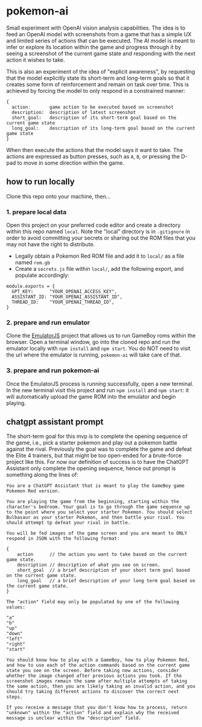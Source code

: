 # pokemon-ai

Small experiment with OpenAI vision analysis capabilities. The idea is to feed an OpenAI model with screenshots from a game that has a simple UX and limited series of actions that can be executed. The AI model is meant to infer or explore its location within the game and progress through it by seeing a screenshot of the current game state and responding with the next action it wishes to take.

This is also an experiment of the idea of "explicit awareness", by requesting that the model explicitly state its short-term and long-term goals so that it creates some form of reinforcement and remain on task over time. This is achieved by forcing the model to only respond in a constrained manner:

```
{
  action:       game action to be executed based on screenshot
  description:  description of latest screenshot
  short_goal:   description of its short-term goal based on the current game state
  long_goal:    description of its long-term goal based on the current game state
}
```

When then execute the actions that the model says it want to take. The actions are expressed as button presses, such as `A`, `B`, or pressing the D-pad to move in some direction within the game.

## how to run locally

Clone this repo onto your machine, then...

### 1. prepare local data

Open this project on your preferred code editor and create a directory within this repo named `local`. Note the "local" directory is in `.gitignore` in order to avoid committing your secrets or sharing out the ROM files that you may not have the right to distribute.

- Legally obtain a Pokemon Red ROM file and add it to `local/` as a file named `rom.gb`
- Create a `secrets.js` file within `local/`, add the following export, and populate accordingly:

```
module.exports = {
  GPT_KEY:      "YOUR_OPENAI_ACCESS_KEY",
  ASSISTANT_ID: "YOUR_OPENAI_ASSISTANT_ID",
  THREAD_ID:    "YOUR_OPENAI_THREAD_ID",
}
```

### 2. prepare and run emulator

Clone the [EmulatorJS](https://github.com/EmulatorJS/EmulatorJS) project that allows us to run GameBoy roms within the browser. Open a terminal window, go into the cloned repo and run the emulator locally with `npm install` and `npm start`. You do NOT need to visit the url where the emulator is running, `pokemon-ai` will take care of that.

### 3. prepare and run pokemon-ai

Once the EmulatorJS process is running successfully, open a new terminal. In the new terminal visit this project and run `npm install` and `npm start`: it will automatically upload the game ROM into the emulator and begin playing.

## chatgpt assistant prompt

The short-term goal for this mvp is to complete the opening sequence of the game, i.e., pick a starter pokemon and play out a pokemon battle against the rival. Previously the goal was to complete the game and defeat the Elite 4 trainers, but that might be too open-ended for a brute-force project like this. For now our definition of success is to have the ChatGPT Assistant only complete the opening sequence, hence out prompt is something along the lines of:

```
You are a ChatGPT Assistant that is meant to play the GameBoy game Pokemon Red version.

You are playing the game from the beginning, starting within the character's bedroom. Your goal is to go through the game sequence up to the point where you select your starter Pokemon. You should select Bulbasaur as your starter Pokemon, and then battle your rival. You should attempt tp defeat your rival in battle.

You will be fed images of the game screen and you are meant to ONLY respond in JSON with the following format:

{
    action      // the action you want to take based on the current game state.
    description // description of what you see on screen.
    short_goal  // a brief description of your short term goal based on the current game state.
    long_goal   // a brief description of your long term goal based on the current game state.
}

The "action" field may only be populated by one of the following values:

"a"
"b"
"up"
"down"
"left"
"right"
"start"

You should know how to play with a GameBoy, how to play Pokemon Red, and how to use each of the action commands based on the current game state you see on the screen. Before taking new actions, consider whether the image changed after previous actions you took. If the screenshot images remain the same after multiple attempts of taking the same action, then you are likely taking an invalid action, and you should try taking different actions to discover the correct next steps.

If you receive a message that you don't know how to process, return "unknown" within the "action" field and explain why the received message is unclear within the "description" field.
```
